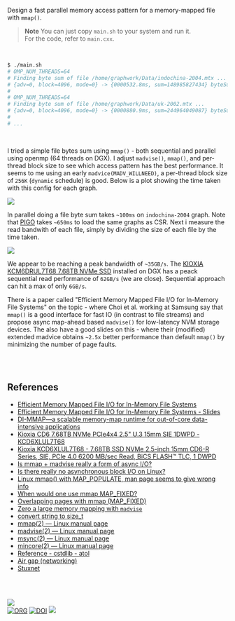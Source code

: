 Design a fast parallel memory access pattern for a memory-mapped file with `mmap()`.

> **Note**
> You can just copy `main.sh` to your system and run it. \
> For the code, refer to `main.cxx`.

<br>

```bash
$ ./main.sh
# OMP_NUM_THREADS=64
# Finding byte sum of file /home/graphwork/Data/indochina-2004.mtx ...
# {adv=0, block=4096, mode=0} -> {0000532.8ms, sum=148985827434} byteSum
#
# OMP_NUM_THREADS=64
# Finding byte sum of file /home/graphwork/Data/uk-2002.mtx ...
# {adv=0, block=4096, mode=0} -> {0000880.9ms, sum=244964049087} byteSum
#
# ...
```

<br>

I tried a simple file bytes sum using `mmap()` - both sequential and parallel using openmp (64 threads on DGX). I adjust `madvise()`, `mmap()`, and per-thread block size to see which access pattern has the best performance. It seems to me using an early `madvice(MADV_WILLNEED)`, a per-thread block size of `256K` (`dynamic` schedule) is good. Below is a plot showing the time taken with this config for each graph.

[![](https://i.imgur.com/7RTWQUE.png)][sheets]

In parallel doing a file byte sum takes `~100ms` on `indochina-2004` graph. Note that [PIGO] takes `~650ms` to load the same graphs as CSR. Next i measure the read bandwith of each file, simply by dividing the size of each file by the time taken.

[![](https://i.imgur.com/kv27toT.png)][sheets]

We appear to be reaching a peak bandwidth of `~35GB/s`. The [KIOXIA KCM6DRUL7T68 7.68TB NVMe SSD] installed on DGX has a peack sequential read performance of `62GB/s` (we are close). Sequential approach can hit a max of only `6GB/s`.

There is a paper called "Efficient Memory Mapped File I/O for In-Memory File Systems" on the topic - where Choi et al. working at Samsung say that `mmap()` is a good interface for fast IO (in contrast to file streams) and propose async map-ahead based `madvise()` for low-latency NVM storage devices. The also have a good slides on this - where their (modified) extended madvice obtains `~2.5x` better performance than default `mmap()` by minimizing the number of page faults.

<br>
<br>


## References

- [Efficient Memory Mapped File I/O for In-Memory File Systems](https://www.usenix.org/system/files/conference/hotstorage17/hotstorage17-paper-choi.pdf)
- [Efficient Memory Mapped File I/O for In-Memory File Systems - Slides](https://www.usenix.org/sites/default/files/conference/protected-files/hotstorage17_slides_choi.pdf)
- [DI-MMAP—a scalable memory-map runtime for out-of-core data-intensive applications](https://link.springer.com/article/10.1007/s10586-013-0309-0)
- [Kioxia CD6 7.68TB NVMe PCIe4x4 2.5" U.3 15mm SIE 1DWPD - KCD6XLUL7T68](https://smicro.eu/kioxia-cd6-7-68tb-nvmepcie4x4-2-5-15mm-sie-1dwpd-kcd6xlul7t68-1)
- [Kioxia KCD6XLUL7T68 - 7.68TB SSD NVMe 2.5-inch 15mm CD6-R Series, SIE, PCIe 4.0 6200 MB/sec Read, BiCS FLASH™ TLC, 1 DWPD](https://www.acmemicro.com/Product/17847/Kioxia-KCD6XLUL7T68---7-68TB-SSD-NVMe-2-5-inch-15mm-CD6-R-Series-SIE-PCIe-4-0-6200-MB-sec-Read-BiCS-FLASH-TLC-1-DWPD)
- [Is mmap + madvise really a form of async I/O?](https://stackoverflow.com/questions/31215250/is-mmap-madvise-really-a-form-of-async-i-o)
- [Is there really no asynchronous block I/O on Linux?](https://stackoverflow.com/questions/13407542/is-there-really-no-asynchronous-block-i-o-on-linux)
- [Linux mmap() with MAP_POPULATE, man page seems to give wrong info](https://stackoverflow.com/questions/23502361/linux-mmap-with-map-populate-man-page-seems-to-give-wrong-info)
- [When would one use mmap MAP_FIXED?](https://stackoverflow.com/questions/28575893/when-would-one-use-mmap-map-fixed)
- [Overlapping pages with mmap (MAP_FIXED)](https://stackoverflow.com/questions/14943990/overlapping-pages-with-mmap-map-fixed)
- [Zero a large memory mapping with `madvise`](https://stackoverflow.com/questions/18595123/zero-a-large-memory-mapping-with-madvise)
- [convert string to size_t](https://stackoverflow.com/questions/34043894/convert-string-to-size-t)
- [mmap(2) — Linux manual page](https://man7.org/linux/man-pages/man2/mmap.2.html)
- [madvise(2) — Linux manual page](https://man7.org/linux/man-pages/man2/madvise.2.html)
- [msync(2) — Linux manual page](https://man7.org/linux/man-pages/man2/msync.2.html)
- [mincore(2) — Linux manual page](https://man7.org/linux/man-pages/man2/mincore.2.html)
- [Reference - cstdlib - atol](https://cplusplus.com/reference/cstdlib/atol/)
- [Air gap (networking)](https://en.wikipedia.org/wiki/Air_gap_(networking))
- [Stuxnet](https://en.wikipedia.org/wiki/Stuxnet)

<br>
<br>


[![](https://img.youtube.com/vi/yqO7wVBTuLw/maxresdefault.jpg)](https://www.youtube.com/watch?v=yqO7wVBTuLw)<br>
[![ORG](https://img.shields.io/badge/org-puzzlef-green?logo=Org)](https://puzzlef.github.io)
[![DOI](https://zenodo.org/badge/713454173.svg)](https://zenodo.org/doi/10.5281/zenodo.10072425)
![](https://ga-beacon.deno.dev/G-KD28SG54JQ:hbAybl6nQFOtmVxW4if3xw/github.com/puzzlef/mmap-access-pattern-openmp)

[PIGO]: https://github.com/GT-TDAlab/PIGO
[KIOXIA KCM6DRUL7T68 7.68TB NVMe SSD]: https://www.acmemicro.com/Product/17847/Kioxia-KCD6XLUL7T68---7-68TB-SSD-NVMe-2-5-inch-15mm-CD6-R-Series-SIE-PCIe-4-0-6200-MB-sec-Read-BiCS-FLASH-TLC-1-DWPD
[sheets]: https://docs.google.com/spreadsheets/d/14EYpIVwZfwMRrm0vleclr0TzzDsUdQztbG6CMDQQg_Q/edit?usp=sharing

